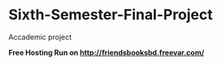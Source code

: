 # Sixth-Semester-Final-Project
Accademic project

**Free Hosting Run on http://friendsbooksbd.freevar.com/**
